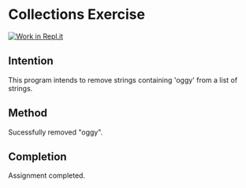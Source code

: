 # Collections Exercise

[![Work in Repl.it](https://classroom.github.com/assets/work-in-replit-14baed9a392b3a25080506f3b7b6d57f295ec2978f6f33ec97e36a161684cbe9.svg)](https://classroom.github.com/online_ide?assignment_repo_id=2970304&assignment_repo_type=AssignmentRepo)

## Intention

This program intends to remove strings containing 'oggy' from a list of strings.

## Method

Sucessfully removed "oggy".

## Completion

Assignment completed.
